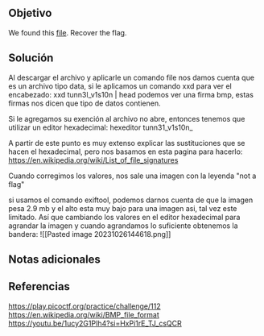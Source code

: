 ## Objetivo

We found this [file](https://mercury.picoctf.net/static/06a5e4ab22ba52cd66a038d51a6cc07b/tunn3l_v1s10n). Recover the flag.
## Solución 
Al descargar el archivo y aplicarle un comando file nos damos cuenta que es un archivo tipo data, si le aplicamos un comando xxd para ver el encabezado:
xxd tunn3l_v1s10n | head podemos ver una firma bmp, estas firmas nos dicen que tipo de datos contienen.

Si le agregamos su exención al archivo no abre, entonces tenemos que utilizar un editor hexadecimal:
hexeditor tunn31_v1s10n_

A partir de este punto es muy extenso explicar las sustituciones que se hacen el hexadecimal, pero nos basamos en esta pagina para hacerlo:
https://en.wikipedia.org/wiki/List_of_file_signatures

Cuando corregimos los valores, nos sale una imagen con la leyenda "not a flag"

si usamos el comando exiftool, podemos darnos cuenta de que la imagen pesa 2.9 mb y el alto esta muy bajo para una imagen asi, tal vez este limitado. Así que cambiando los valores en el editor hexadecimal para agrandar la imagen y cuando agrandamos lo suficiente obtenemos la bandera:
![[Pasted image 20231026144618.png]]
## Notas adicionales

## Referencias
https://play.picoctf.org/practice/challenge/112
https://en.wikipedia.org/wiki/BMP_file_format
https://youtu.be/1ucy2G1PIh4?si=HxPi1rE_TJ_csQCR